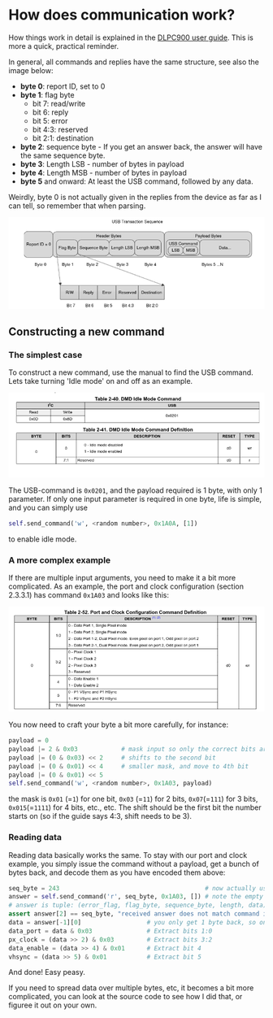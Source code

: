 # How does communication work?

How things work in detail is explained in the [DLPC900 user guide](https://www.ti.com/lit/ug/dlpu018j/dlpu018j.pdf?ts=1720683938480). This is more a quick, practical reminder.

In general, all commands and replies have the same structure, see also the image below:

- **byte 0**: report ID, set to 0
- **byte 1**: flag byte
  - bit 7: read/write
  - bit 6: reply
  - bit 5: error
  - bit 4:3: reserved
  - bit 2:1: destination
- **byte 2**: sequence byte - If you get an answer back, the answer will have the same sequence byte.
- **byte 3**: Length LSB - number of bytes in payload
- **byte 4**: Length MSB - number of bytes in payload
- **byte 5** and onward: At least the USB command, followed by any data.

Weirdly, byte 0 is not actually given in the replies from the device as far as I can tell, so remember that when parsing.

![USB transaction sequence](./usb-transaction-seq.png)

## Constructing a new command

### The simplest case

To construct a new command, use the manual to find the USB command. Lets take turning 'Idle mode' on and off as an example.

![idle-mode](./idle-mode.png)

The USB-command is `0x0201`, and the payload required is 1 byte, with only 1 parameter. If only one input parameter is required in one byte, life is simple, and you can simply use

``` python
self.send_command('w', <random number>, 0x1A0A, [1])
```

to enable idle mode.

### A more complex example

If there are multiple input arguments, you need to make it a bit more complicated. As an example, the port and clock configuration (section 2.3.3.1) has command `0x1A03` and looks like this:

![Port and Clock configuration](port-and-clock.png)

You now need to craft your byte a bit more carefully, for instance:

``` python
payload = 0
payload |= 2 & 0x03            # mask input so only the correct bits are used
payload |= (0 & 0x03) << 2     # shifts to the second bit
payload |= (0 & 0x01) << 4     # smaller mask, and move to 4th bit
payload |= (0 & 0x01) << 5
self.send_command('w', <random number>, 0x1A03, payload)
```

the mask is `0x01` (=`1`) for one bit, `0x03` (=`11`) for 2 bits, `0x07`(=`111`) for 3 bits, `0x015`(=`1111`) for 4 bits, etc., etc. The shift should be the first bit the number starts on (so if the guide says 4:3, shift needs to be 3).

### Reading data

Reading data basically works the same. To stay with our port and clock example, you simply issue the command without a payload, get a bunch of bytes back, and decode them as you have encoded them above:

```python
seq_byte = 243                                        # now actually usefull
answer = self.send_command('r', seq_byte, 0x1A03, []) # note the empty payload, and the 'r' you give now
# answer is tuple: (error_flag, flag_byte, sequence_byte, length, data)
assert answer[2] == seq_byte, "received answer does not match command issued" # not really needed in most cases. 
data = answer[-1][0]                  # you only get 1 byte back, so only look at byte 0.
data_port = data & 0x03               # Extract bits 1:0
px_clock = (data >> 2) & 0x03         # Extract bits 3:2
data_enable = (data >> 4) & 0x01      # Extract bit 4
vhsync = (data >> 5) & 0x01           # Extract bit 5

```

And done! Easy peasy.

If you need to spread data over multiple bytes, etc, it becomes a bit more complicated, you can look at the source code to see how I did that, or figuree it out on your own.